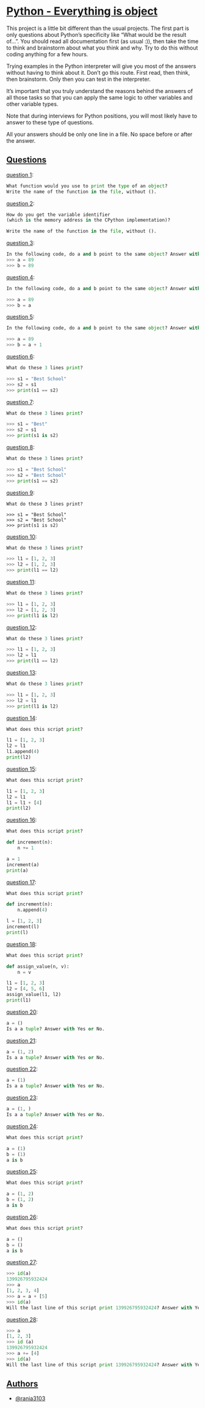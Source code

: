 
# [Python - Everything is object](https://via.placeholder.com/10/00b48a?text=+)

This project is a little bit different than the usual projects. The first part is only questions about Python’s specificity like “What would be the result of…”. You should read all documentation first (as usual :)), then take the time to think and brainstorm about what you think and why. Try to do this without coding anything for a few hours.

Trying examples in the Python interpreter will give you most of the answers without having to think about it. Don’t go this route. First read, then think, then brainstorm. Only then you can test in the interpreter.

It’s important that you truly understand the reasons behind the answers of all those tasks so that you can apply the same logic to other variables and other variable types.

Note that during interviews for Python positions, you will most likely have to answer to these type of questions.

All your answers should be only one line in a file. No space before or after the answer.





## [Questions](https://via.placeholder.com/10/00b48a?text=+)

[question 1](https://via.placeholder.com/10/00b48a?text=+):

```python
What function would you use to print the type of an object?
Write the name of the function in the file, without ().
```
[question 2](https://via.placeholder.com/10/00b48a?text=+):
```python
How do you get the variable identifier
(which is the memory address in the CPython implementation)?

Write the name of the function in the file, without ().
```
[question 3](https://via.placeholder.com/10/00b48a?text=+):
```python
In the following code, do a and b point to the same object? Answer with Yes or No.
>>> a = 89
>>> b = 89
```
[question 4](https://via.placeholder.com/10/00b48a?text=+):
```python
In the following code, do a and b point to the same object? Answer with Yes or No.

>>> a = 89
>>> b = a
```
[question 5](https://via.placeholder.com/10/00b48a?text=+):
```python
In the following code, do a and b point to the same object? Answer with Yes or No.

>>> a = 89
>>> b = a + 1
```
[question 6](https://via.placeholder.com/10/00b48a?text=+):
```python
What do these 3 lines print?

>>> s1 = "Best School"
>>> s2 = s1
>>> print(s1 == s2)
```
[question 7](https://via.placeholder.com/10/00b48a?text=+):
```python
What do these 3 lines print?

>>> s1 = "Best"
>>> s2 = s1
>>> print(s1 is s2)
```
[question 8](https://via.placeholder.com/10/00b48a?text=+):
```python
What do these 3 lines print?

>>> s1 = "Best School"
>>> s2 = "Best School"
>>> print(s1 == s2)
```
[question 9](https://via.placeholder.com/10/00b48a?text=+):
```pyton
What do these 3 lines print?

>>> s1 = "Best School"
>>> s2 = "Best School"
>>> print(s1 is s2)
```
[question 10](https://via.placeholder.com/10/00b48a?text=+):
```python
What do these 3 lines print?

>>> l1 = [1, 2, 3]
>>> l2 = [1, 2, 3] 
>>> print(l1 == l2)
```
[question 11](https://via.placeholder.com/10/00b48a?text=+):
```python
What do these 3 lines print?

>>> l1 = [1, 2, 3]
>>> l2 = [1, 2, 3] 
>>> print(l1 is l2)
```
[question 12](https://via.placeholder.com/10/00b48a?text=+):
```python
What do these 3 lines print?

>>> l1 = [1, 2, 3]
>>> l2 = l1
>>> print(l1 == l2)
```
[question 13](https://via.placeholder.com/10/00b48a?text=+):
```python
What do these 3 lines print?

>>> l1 = [1, 2, 3]
>>> l2 = l1
>>> print(l1 is l2)
```
[question 14](https://via.placeholder.com/10/00b48a?text=+):
```python
What does this script print?

l1 = [1, 2, 3]
l2 = l1
l1.append(4)
print(l2)
```
[question 15](https://via.placeholder.com/10/00b48a?text=+):
```python
What does this script print?

l1 = [1, 2, 3]
l2 = l1
l1 = l1 + [4]
print(l2)
```
[question 16](https://via.placeholder.com/10/00b48a?text=+):
```python
What does this script print?

def increment(n):
    n += 1

a = 1
increment(a)
print(a)
```
[question 17](https://via.placeholder.com/10/00b48a?text=+):
```python
What does this script print?

def increment(n):
    n.append(4)

l = [1, 2, 3]
increment(l)
print(l)
```
[question 18](https://via.placeholder.com/10/00b48a?text=+):
```python
What does this script print?

def assign_value(n, v):
    n = v

l1 = [1, 2, 3]
l2 = [4, 5, 6]
assign_value(l1, l2)
print(l1)
```
[question 20](https://via.placeholder.com/10/00b48a?text=+):
```python
a = ()
Is a a tuple? Answer with Yes or No.
```
[question 21](https://via.placeholder.com/10/00b48a?text=+):
```python
a = (1, 2)
Is a a tuple? Answer with Yes or No.
```
[question 22](https://via.placeholder.com/10/00b48a?text=+):
```python
a = (1)
Is a a tuple? Answer with Yes or No.
```
[question 23](https://via.placeholder.com/10/00b48a?text=+):
```python
a = (1, )
Is a a tuple? Answer with Yes or No.
```
[question 24](https://via.placeholder.com/10/00b48a?text=+):
```python
What does this script print?

a = (1)
b = (1)
a is b
```
[question 25](https://via.placeholder.com/10/00b48a?text=+):
```python
What does this script print?

a = (1, 2)
b = (1, 2)
a is b
```
[question 26](https://via.placeholder.com/10/00b48a?text=+):
```python
What does this script print?

a = ()
b = ()
a is b
```
[question 27](https://via.placeholder.com/10/00b48a?text=+):
```python
>>> id(a)
139926795932424
>>> a
[1, 2, 3, 4]
>>> a = a + [5]
>>> id(a)
Will the last line of this script print 139926795932424? Answer with Yes or No.
```
[question 28](https://via.placeholder.com/10/00b48a?text=+):
```python
>>> a
[1, 2, 3]
>>> id (a)
139926795932424
>>> a += [4]
>>> id(a)
Will the last line of this script print 139926795932424? Answer with Yes or No.
```
## [Authors](https://via.placeholder.com/10/00b48a?text=+)

- [@rania3103](https://www.github.com/rania3103)


